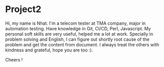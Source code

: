 # Project2

Hi, my name is Nhat.
I'm a telecom tester at TMA company, major in automation testing. Have knowledge in Git, CI/CD, Perl, Javascript.
My personal soft skills are very useful, helped me a lot at work. Specially in problem solving and English, I can figure out shortly root cause of the problem and get the content from document. I always treat the others with kindness and grateful, hope you are too :).

Cheers !
